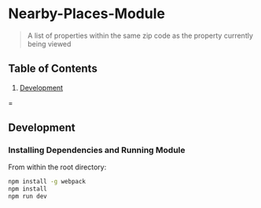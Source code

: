 # Nearby-Places-Module

> A list of properties within the same zip code as the property currently being viewed


## Table of Contents

1. [Development](#development)

=

## Development

### Installing Dependencies and Running Module

From within the root directory:

```sh
npm install -g webpack
npm install
npm run dev
```

